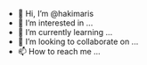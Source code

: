 - 👋 Hi, I’m @hakimaris
- 👀 I’m interested in ...
- 🌱 I’m currently learning ...
- 💞️ I’m looking to collaborate on ...
- 📫 How to reach me ...

<!---
hakimaris/hakimaris is a ✨ special ✨ repository because its `README.md` (this file) appears on your GitHub profile.
You can click the Preview link to take a look at your changes.
--->
